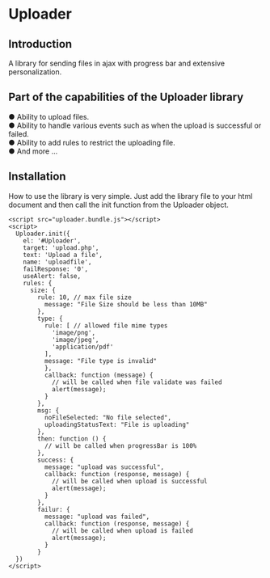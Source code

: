# Uploader

## Introduction
A library for sending files in ajax with progress bar and extensive personalization.
<br>
## Part of the capabilities of the Uploader library
● Ability to upload files.<br>
● Ability to handle various events such as when the upload is successful or failed.<br>
● Ability to add rules to restrict the uploading file.<br>
● And more ...

## Installation
How to use the library is very simple. Just add the library file to your html document and then call the init function from the Uploader object.
```
<script src="uploader.bundle.js"></script>
<script>
  Uploader.init({
    el: '#Uploader',
    target: 'upload.php',
    text: 'Upload a file',
    name: 'uploadfile',
    failResponse: '0',
    useAlert: false,
    rules: {
      size: {
        rule: 10, // max file size
          message: "File Size should be less than 10MB"
        },
        type: {
          rule: [ // allowed file mime types
            'image/png',
            'image/jpeg',
            'application/pdf'
          ],
          message: "File type is invalid"
          },
          callback: function (message) {
            // will be called when file validate was failed      
            alert(message);
          }
        },
        msg: {
          noFileSelected: "No file selected",
          uploadingStatusText: "File is uploading"
        },
        then: function () {
          // will be called when progressBar is 100%
        },
        success: {
          message: "upload was successful",
          callback: function (response, message) {
            // will be called when upload is successful
            alert(message);
          } 
        },
        failur: {
          message: "upload was failed",
          callback: function (response, message) {
            // will be called when upload is failed
            alert(message);
          }
        }
  })     
</script>
```
